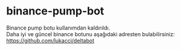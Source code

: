 # binance-pump-bot
Binance pump botu kullanımdan kaldırıldı. 
<br />Daha iyi ve güncel binance botunu aşağıdaki adresten bulabilirsiniz:
<br />https://github.com/lukacci/deltabot
